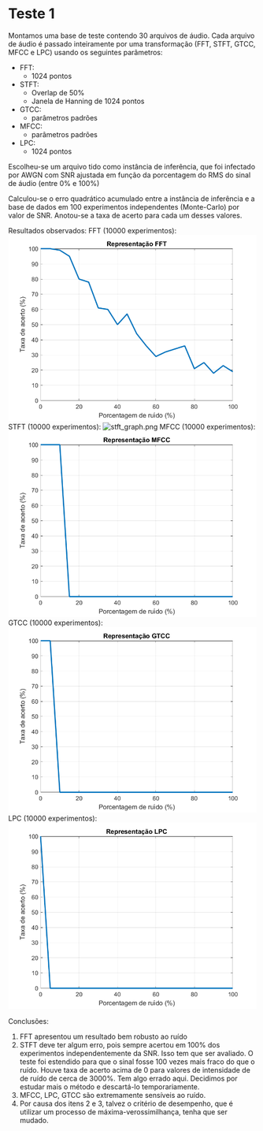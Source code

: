 # Teste 1
Montamos uma base de teste contendo 30 arquivos de áudio.
Cada arquivo de áudio é passado inteiramente por uma transformação (FFT, STFT, GTCC, MFCC e LPC) usando os seguintes parâmetros:
- FFT:
    - 1024 pontos
- STFT:
    - Overlap de 50%
    - Janela de Hanning de 1024 pontos
- GTCC:
    - parâmetros padrões
- MFCC:
    - parâmetros padrões
- LPC:
    - 1024 pontos

Escolheu-se um arquivo tido como instância de inferência, que foi infectado por AWGN com SNR ajustada em função da porcentagem do RMS do sinal de áudio (entre 0% e 100%)

Calculou-se o erro quadrático acumulado entre a instância de inferência e a base de dados em 100 experimentos independentes (Monte-Carlo) por valor de SNR. Anotou-se a taxa de acerto para cada um desses valores.

Resultados observados:
FFT (10000 experimentos):
![fft_graph.png](fft_graph.png)
STFT (10000 experimentos):
![stft_graph.png](stft_graph.png)
MFCC (10000 experimentos):
![mfcc_graph.png](mfcc_graph.png)
GTCC (10000 experimentos):
![gtcc_graph.png](gtcc_graph.png)
LPC (10000 experimentos):
![lpc_graph.png](lpc_graph.png)

Conclusões:
1.	FFT apresentou um resultado bem robusto ao ruído
2.	STFT deve ter algum erro, pois sempre acertou em 100% dos experimentos independentemente da SNR. Isso tem que ser avaliado. O teste foi estendido para que o sinal fosse 100 vezes mais fraco do que o ruído. Houve taxa de acerto acima de 0 para valores de intensidade de de ruído de cerca de 3000%. Tem algo errado aqui. Decidimos por estudar mais o método e descartá-lo temporariamente.
3.	MFCC, LPC, GTCC são extremamente sensíveis ao ruído.
4.	Por causa dos itens 2 e 3, talvez o critério de desempenho, que é utilizar um processo de máxima-verossimilhança, tenha que ser mudado.

